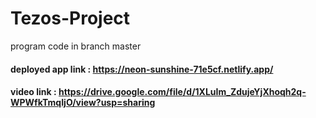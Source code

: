 # Tezos-Project

program code in branch master

#### deployed app link : https://neon-sunshine-71e5cf.netlify.app/
#### video link : https://drive.google.com/file/d/1XLuIm_ZdujeYjXhoqh2q-WPWfkTmqIjO/view?usp=sharing
